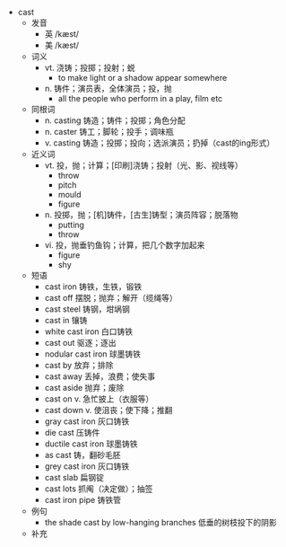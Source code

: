 - cast
  - 发音
    - 英 /kæst/
    - 美 /kæst/
  - 词义
    - vt. 浇铸；投掷；投射；蜕
      - to make light or a shadow appear somewhere
    - n. 铸件；演员表，全体演员；投，抛
      - all the people who perform in a play, film etc
  - 同根词
    - n. casting 铸造；铸件；投掷；角色分配
    - n. caster 铸工；脚轮；投手；调味瓶
    - v. casting 铸造；投掷；投向；选派演员；扔掉（cast的ing形式）
  - 近义词
    - vt. 投，抛；计算；[印刷]浇铸；投射（光、影、视线等）
      - throw
      - pitch
      - mould
      - figure
    - n. 投掷，抛；[机]铸件，[古生]铸型；演员阵容；脱落物
      - putting
      - throw
    - vi. 投，抛垂钓鱼钩；计算，把几个数字加起来
      - figure
      - shy
  - 短语
    - cast iron 铸铁，生铁，锻铁
    - cast off 摆脱；抛弃；解开（缆绳等）
    - cast steel 铸钢，坩埚钢
    - cast in 镶铸
    - white cast iron 白口铸铁
    - cast out 驱逐；逐出
    - nodular cast iron 球墨铸铁
    - cast by 放弃；排除
    - cast away 丢掉，浪费；使失事
    - cast aside 抛弃；废除
    - cast on v. 急忙披上（衣服等）
    - cast down v. 使沮丧；使下降；推翻
    - gray cast iron 灰口铸铁
    - die cast 压铸件
    - ductile cast iron 球墨铸铁
    - as cast 铸，翻砂毛胚
    - grey cast iron 灰口铸铁
    - cast slab 扁钢锭
    - cast lots 抓阄（决定做）；抽签
    - cast iron pipe 铸铁管
  - 例句
    - the shade cast by low-hanging branches 低垂的树枝投下的阴影
  - 补充